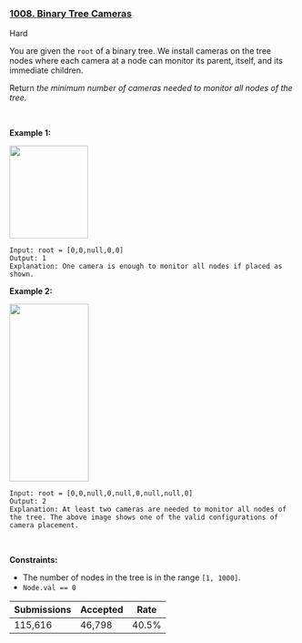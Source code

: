 ### [1008. Binary Tree Cameras](https://leetcode.com/problems/binary-tree-cameras/)

Hard

You are given the `` root `` of a binary tree. We install cameras on the tree nodes where each camera at a node can monitor its parent, itself, and its immediate children.

Return _the minimum number of cameras needed to monitor all nodes of the tree_.

 

__Example 1:__

<img alt="" src="https://assets.leetcode.com/uploads/2018/12/29/bst_cameras_01.png" style="width: 138px; height: 163px;"/>

```
Input: root = [0,0,null,0,0]
Output: 1
Explanation: One camera is enough to monitor all nodes if placed as shown.
```

__Example 2:__

<img alt="" src="https://assets.leetcode.com/uploads/2018/12/29/bst_cameras_02.png" style="width: 139px; height: 312px;"/>

```
Input: root = [0,0,null,0,null,0,null,null,0]
Output: 2
Explanation: At least two cameras are needed to monitor all nodes of the tree. The above image shows one of the valid configurations of camera placement.
```

 

__Constraints:__

*   The number of nodes in the tree is in the range `` [1, 1000] ``.
*   `` Node.val == 0 ``

| Submissions    | Accepted     | Rate   |
| -------------- | ------------ | ------ |
| 115,616 | 46,798 | 40.5% |